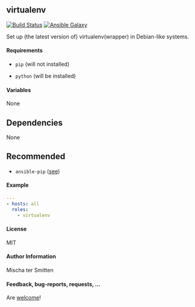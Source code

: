 ## virtualenv

[![Build Status](https://travis-ci.org/Oefenweb/ansible-virtualenv.svg?branch=master)](https://travis-ci.org/Oefenweb/ansible-virtualenv) [![Ansible Galaxy](http://img.shields.io/badge/ansible--galaxy-virtualenv-blue.svg)](https://galaxy.ansible.com/list#/roles/4387)

Set up (the latest version of) virtualenv(wrapper) in Debian-like systems.

#### Requirements

* `pip` (will not installed)

* `python` (will be installed)

#### Variables

None

## Dependencies

None

## Recommended

* `ansible-pip` ([see](https://github.com/Oefenweb/ansible-pip))

#### Example

```yaml
---
- hosts: all
  roles:
    - virtualenv
```

#### License

MIT

#### Author Information

Mischa ter Smitten

#### Feedback, bug-reports, requests, ...

Are [welcome](https://github.com/Oefenweb/ansible-virtualenv/issues)!

